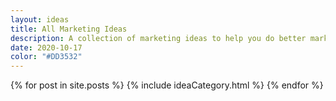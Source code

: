 ```yaml
---
layout: ideas
title: All Marketing Ideas
description: A collection of marketing ideas to help you do better marketing.
date: 2020-10-17
color: "#DD3532"
---
```


<div class="allBooks">
    {% for post in site.posts %}
      {% include ideaCategory.html %}
    {% endfor %}
</div>

